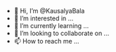 - 👋 Hi, I’m @KausalyaBala
- 👀 I’m interested in ...
- 🌱 I’m currently learning ...
- 💞️ I’m looking to collaborate on ...
- 📫 How to reach me ...

<!---
KausalyaBala/KausalyaBala is a ✨ special ✨ repository because its `README.md` (this file) appears on your GitHub profile.
You can click the Preview link to take a look at your changes.
--->
